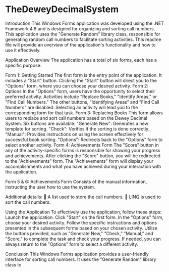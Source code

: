 # TheDeweyDecimalSystem

Introduction
This Windows Forms application was developed using the .NET Framework 4.8 and is designed for organizing and sorting call numbers. This application uses the "Generate Random" library class, responsible for generating random call numbers to facilitate sorting activities. This readme file will provide an overview of the application's functionality and how to use it effectively.

Application Overview
The application has a total of six forms, each has a specific purpose. 

Form 1: Getting Started
The first form is the entry point of the application. It includes a "Start" button.
Clicking the "Start" button will direct you to the "Options" form, where you can choose your desired activity.
Form 2: Options
In the "Options" form, users have the opportunity to select their preferred activity.
Activities include "Replace Books," "Identify Areas," or "Find Call Numbers."
The other buttons, “Identifying Areas” and “Find Call Numbers” are disabled.
Selecting an activity will lead you to the corresponding form for that task.
Form 3: Replacing Books
This form allows users to replace and sort call numbers based on the Dewey Decimal System.
Six buttons are available:
"Generate New": Generates a new template for sorting.
"Check": Verifies if the sorting is done correctly.
"Manual": Provides instructions on using the screen effectively for successful book sorting.
"Options": Redirects back to the "Options" form to select another activity.
Form 4: Achievements Form
The "Score" button in any of the activity-specific forms is responsible for showing your progress and achievements.
After clicking the "Score" button, you will be redirected to the "Achievements" form.
The "Achievements" form will display your accomplishments and what you have achieved during your interaction with the application.

Form 5 & 6: Achievements Form
Consists of the manual information, instructing the user how to use the system.
	
Additional details:
	A list used to store the call numbers.
	LINQ is used to sort the call numbers.

Using the Application
To effectively use the application, follow these steps:
Launch the application.
Click "Start" on the first form.
In the "Options" form, choose your desired activity.
Follow the specific instructions and options presented in the subsequent forms based on your chosen activity.
Utilize the buttons provided, such as "Generate New," "Check," "Manual," and "Score," to complete the task and check your progress.
If needed, you can always return to the "Options" form to select a different activity.

Conclusion
This Windows Forms application provides a user-friendly interface for sorting call numbers. It uses the "Generate Random" library class to 
